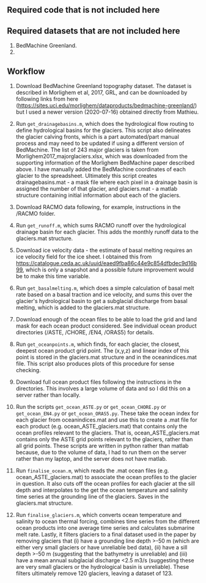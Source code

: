 ## Required code that is not included here

## Required datasets that are not included here

1. BedMachine Greenland.
2. 


## Workflow

1. Download BedMachine Greenland topography dataset. The dataset is described in Morlighem et al, 2017, GRL, and can be downloaded by following links from here (https://sites.uci.edu/morlighem/dataproducts/bedmachine-greenland/) but I used a newer version (2020-07-16) obtained directly from Mathieu.

2. Run `get_drainagebasins.m`, which does the hydrological flow routing to define hydrological basins for the glaciers. This script also delineates the glacier calving fronts, which is a part automated/part manual process and may need to be updated if using a different version of BedMachine. The list of 243 major glaciers is taken from Morlighem2017_majorglaciers.xlsx, which was downloaded from the supporting information of the Morlighem BedMachine paper described above. I have manually added the BedMachine coordinates of each glacier to the spreadsheet. Ultimately this script creates drainagebasins.mat - a mask file where each pixel in a drainage basin is assigned the number of that glacier, and glaciers.mat - a matlab structure containing initial information about each of the glaciers.

3. Download RACMO data following, for example, instructions in the /RACMO folder.

4. Run `get_runoff.m`, which sums RACMO runoff over the hydrological drainage basin for each glacier. This adds the monthly runoff data to the glaciers.mat structure.

5. Download ice velocity data - the estimate of basal melting requires an ice velocity field for the ice sheet. I obtained this from https://catalogue.ceda.ac.uk/uuid/eaed9fba86c44e9c854dfbdec9d16b99, which is only a snapshot and a possible future improvement would be to make this time variable.

6. Run `get_basalmelting.m`, which does a simple calculation of basal melt rate based on a basal traction and ice velocity, and sums this over the glacier's hydrological basin to get a subglacial discharge from basal melting, which is added to the glaciers.mat structure.

7. Download enough of the ocean files to be able to load the grid and land mask for each ocean product considered. See individual ocean product directories (/ASTE, /CHORE, /EN4, /ORAS5) for details.

8. Run `get_oceanpoints.m`, which finds, for each glacier, the closest, deepest ocean product grid point. The (x,y,z) and linear index of this point is stored in the glaciers.mat structure and in the oceanindices.mat file. This script also produces plots of this procedure for sense checking.

9. Download full ocean product files following the instructions in the directories. This involves a large volume of data and so I did this on a server rather than locally.

10. Run the scripts `get_ocean_ASTE.py` or `get_ocean_CHORE.py` or `get_ocean_EN4.py` or `get_ocean_ORAS5.py`. These take the ocean index for each glacier from oceanindices.mat and use this to create a .mat file for each product (e.g. ocean_ASTE_glaciers.mat) that contains only the ocean profiles relevant to the glaciers. That is, ocean_ASTE_glaciers.mat contains only the ASTE grid points relevant to the glaciers, rather than all grid points. These scripts are written in python rather than matlab because, due to the volume of data, I had to run them on the server rather than my laptop, and the server does not have matlab.

11. Run `finalise_ocean.m`, which reads the .mat ocean files (e.g. ocean_ASTE_glaciers.mat) to associate the ocean profiles to the glacier in question. It also cuts off the ocean profiles for each glacier at the sill depth and interpolates to the get the ocean temperature and salinity time series at the grounding line of the glaciers. Saves in the glaciers.mat structure.

12. Run `finalise_glaciers.m`, which converts ocean temperature and salinity to ocean thermal forcing, combines time series from the different ocean products into one average time series and calculates submarine melt rate. Lastly, it filters glaciers to a final dataset used in the paper by removing glaciers that (i) have a grounding line depth >-50 m (which are either very small glaciers or have unreliable bed data), (ii) have a sill depth >-50 m (suggesting that the bathymetry is unreliable) and (iii) have a mean annual subglacial discharge <2.5 m3/s (suggesting these are very small glaciers or the hydrological basin is unreliable). These filters ultimately remove 120 glaciers, leaving a dataset of 123.
